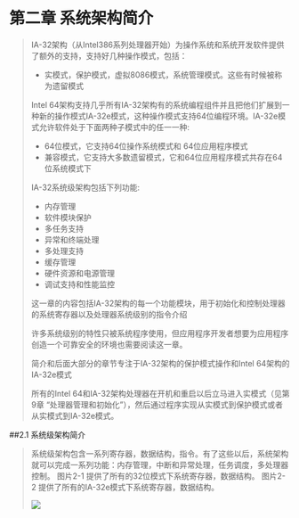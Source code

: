 # 第二章 系统架构简介

> IA-32架构（从Intel386系列处理器开始）为操作系统和系统开发软件提供了额外的支持，支持好几种操作模式，包括：
>
> - 实模式，保护模式，虚拟8086模式，系统管理模式。这些有时候被称为遗留模式
>
>Intel 64架构支持几乎所有IA-32架构有的系统编程组件并且把他们扩展到一种新的操作模式IA-32e模式，这种操作模式支持64位编程环境。IA-32e模式允许软件处于下面两种子模式中的任一一种:
>
> - 64位模式，它支持64位操作系统模式和 64位应用程序模式
> - 兼容模式，它支持大多数遗留模式，它和64位应用程序模式共存在64位系统模式下
> 
> IA-32系统级架构包括下列功能:
>
> - 内存管理
> - 软件模块保护
> - 多任务支持
> - 异常和终端处理
> - 多处理支持
> - 缓存管理
> - 硬件资源和电源管理
> - 调试支持和性能监控
>
>这一章的内容包括IA-32架构的每一个功能模块，用于初始化和控制处理器的系统寄存器以及处理器系统级别的指令介绍
>
>许多系统级别的特性只被系统程序使用，但应用程序开发者想要为应用程序创造一个可靠安全的环境也需要阅读这一章。
> 
> 简介和后面大部分的章节专注于IA-32架构的保护模式操作和Intel 64架构的IA-32e模式
>  
> 所有的Intel 64和IA-32架构处理器在开机和重启以后立马进入实模式（见第9章 “处理器管理和初始化”），然后通过程序实现从实模式到保护模式或者从实模式到IA-32e模式。
>   
>   
##2.1 系统级架构简介
>系统级架构包含一系列寄存器，数据结构，指令。有了这些以后，系统架构就可以完成一系列功能：内存管理，中断和异常处理，任务调度，多处理器控制。
>图片2-1 提供了所有的32位模式下系统寄存器，数据结构。
>图片2-2 提供了所有的IA-32e模式下系统寄存器，数据结构。
>
>![](./2-1.png)
>
>
>
